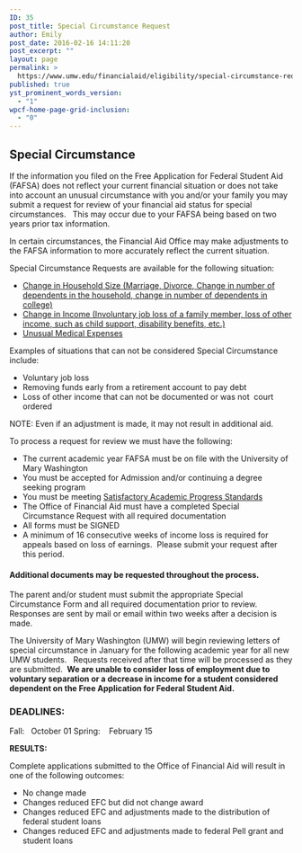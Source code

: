 ```yaml
---
ID: 35
post_title: Special Circumstance Request
author: Emily
post_date: 2016-02-16 14:11:20
post_excerpt: ""
layout: page
permalink: >
  https://www.umw.edu/financialaid/eligibility/special-circumstance-request/
published: true
yst_prominent_words_version:
  - "1"
wpcf-home-page-grid-inclusion:
  - "0"
---
```

<h2>Special Circumstance</h2>
If the information you filed on the Free Application for Federal Student Aid (FAFSA) does not reflect your current financial situation or does not take into account an unusual circumstance with you and/or your family you may submit a request for review of your financial aid status for special circumstances.   This may occur due to your FAFSA being based on two years prior tax information.

In certain circumstances, the Financial Aid Office may make adjustments to the FAFSA information to more accurately reflect the current situation.

Special Circumstance Requests are available for the following situation:
<ul>
 	<li><a href="http://www.umw.edu/financialaid/wp-content/uploads/sites/31/2016/03/SC-Change-in-Household.pdf">Change in Household Size (Marriage, Divorce, Change in number of dependents in the household, change in number of dependents in college)</a></li>
 	<li><a href="http://www.umw.edu/financialaid/wp-content/uploads/sites/31/2016/03/SC-Change-in-Income.pdf">Change in Income (Involuntary job loss of a family member, loss of other income, such as child support, disability benefits, etc.)</a></li>
 	<li><a href="http://www.umw.edu/financialaid/wp-content/uploads/sites/31/2016/03/SpecialCircumstance-Medical-Expenses.pdf">Unusual Medical Expenses</a></li>
</ul>
Examples of situations that can not be considered Special Circumstance include:
<ul>
 	<li>Voluntary job loss</li>
 	<li>Removing funds early from a retirement account to pay debt</li>
 	<li>Loss of other income that can not be documented or was not  court ordered</li>
</ul>
NOTE: Even if an adjustment is made, it may not result in additional aid.

To process a request for review we must have the following:
<ul>
 	<li>The current academic year FAFSA must be on file with the University of Mary Washington</li>
 	<li>You must be accepted for Admission and/or continuing a degree seeking program</li>
 	<li>You must be meeting <a href="http://www.umw.edu/financialaid/eligibility/satisfactory-academic-progress/">Satisfactory Academic Progress Standards</a></li>
 	<li>The Office of Financial Aid must have a completed Special Circumstance Request with all required documentation</li>
 	<li>All forms must be SIGNED</li>
 	<li>A minimum of 16 consecutive weeks of income loss is required for appeals based on loss of earnings.  Please submit your request after this period.</li>
</ul>
<h4>Additional documents may be requested throughout the process.</h4>
The parent and/or student must submit the appropriate Special Circumstance Form and all required documentation prior to review.   Responses are sent by mail or email within two weeks after a decision is made.

The University of Mary Washington (UMW) will begin reviewing letters of special circumstance in January for the following academic year for all new UMW students.   Requests received after that time will be processed as they are submitted.  <strong>We are unable to consider loss of employment due to voluntary separation or a decrease in income for a student considered dependent on the Free Application for Federal Student Aid.</strong>
<h3>DEADLINES:</h3>
Fall:   October 01
Spring:    February 15

<strong>RESULTS:</strong>

Complete applications submitted to the Office of Financial Aid will result in one of the following outcomes:
<ul>
 	<li>No change made</li>
 	<li>Changes reduced EFC but did not change award</li>
 	<li>Changes reduced EFC and adjustments made to the distribution of federal student loans</li>
 	<li>Changes reduced EFC and adjustments made to federal Pell grant and student loans</li>
</ul>